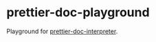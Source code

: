 # prettier-doc-playground

Playground for [prettier-doc-interpreter](https://github.com/sosukesuzuki/prettier-doc-interpreter).
